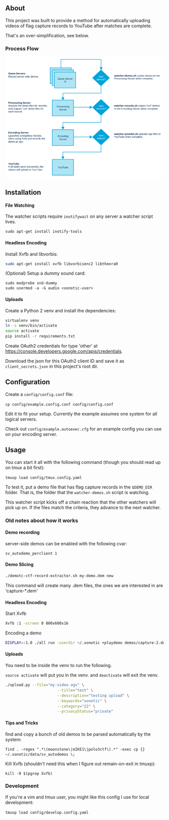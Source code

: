 ## About

This project was built to provide a method for automatically uploading videos of flag capture records to YouTube after matches are complete.

That's an over-simplification, see below.

### Process Flow

![Process Flow](docs/images/process-flow.png)

## Installation

#### File Watching

The watcher scripts require `inotifywait` on any server a watcher script lives.

```
sudo apt-get install inotify-tools
```

#### Headless Encoding

Install Xvfb and libvorbis:

```bash
sudo apt-get install xvfb libvorbisenc2 libtheora0
```

(Optional) Setup a dummy sound card:

```
sudo modprobe snd-dummy
sudo usermod -a -G audio <xonotic-user>
```

#### Uploads

Create a Python 2 venv and install the dependencies:

```bash
virtualenv venv
ln -s venv/bin/activate
source activate
pip install -r requirements.txt
```

Create OAuth2 credentials for type 'other' at https://console.developers.google.com/apis/credentials.

Download the json for this OAuth2 client ID and save it as `client_secrets.json` in this project's root dir.

## Configuration

Create a `config/config.conf` file:

`cp config/example.config.conf config/config.conf`

Edit it to fit your setup. Currently the example assumes one system for all logical servers.

Check out `config/example.autoexec.cfg` for an example config you can use on your encoding server.


## Usage

You can start it all with the following command (though you should read up on tmux a bit first):

`tmuxp load config/tmux.config.yaml`

To test it, put a demo file that has flag capture records in the `$DEMO_DIR` folder. That is, the folder that the `watcher-demos.sh` script is watching.

This watcher script kicks off a chain reaction that the other watchers will pick up on. If the files match the criteria, they advance to the next watcher.

### Old notes about how it works

#### Demo recording

server-side demos can be enabled with the following cvar:

```
sv_autodemo_perclient 1
```

#### Demo Slicing

```bash
./demotc-ctf-record-extractor.sh my-demo.dem new
```

This command will create many .dem files, the ones we are interested in are 'capture-*.dem'

#### Headless Encoding

Start Xvfb

```bash
Xvfb :1 -screen 0 800x600x16
```

Encoding a demo

```bash
DISPLAY=:1.0 ./all run -userdir ~/.xonotic +playdemo demos/capture-2.dem
```

#### Uploads

You need to be inside the venv to run the following.

`source activate` will put you in the venv. and `deactivate` will exit the venv.

```bash
./upload.py --file="my-video.ogv" \
                       --title="test" \
                       --description="testing upload" \
                       --keywords="xonotic" \
                       --category="22" \
                       --privacyStatus="private"
```

#### Tips and Tricks

find and copy a bunch of old demos to be parsed automatically by the system:

```
find . -regex ".*\(moonstone\|mIKE1\|polo3ctf\).*" -exec cp {} ~/.xonotic/data/sv_autodemos \;
```

Kill Xvfb (shouldn't need this when I figure out remain-on-exit in tmuxp):

```
kill -9 $(pgrep Xvfb)
```


### Development

If you're a vim and tmux user, you might like this config I use for local development:

`tmuxp load config/develop.config.yaml`
